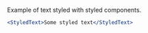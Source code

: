 Example of text styled with styled components.
```jsx
<StyledText>Some styled text</StyledText>
```
